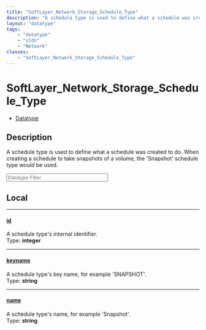 ```yaml
---
title: "SoftLayer_Network_Storage_Schedule_Type"
description: "A schedule type is used to define what a schedule was created to do. When creating a schedule to take snapshots of a vol... "
layout: "datatype"
tags:
    - "datatype"
    - "sldn"
    - "Network"
classes:
    - "SoftLayer_Network_Storage_Schedule_Type"
---
```


# SoftLayer_Network_Storage_Schedule_Type
<div id='service-datatype'>
    <ul id='sldn-reference-tabs'>
        <li id='datatype'> <a href='/reference/datatypes/SoftLayer_Network_Storage_Schedule_Type' >Datatype</a></li>
    </ul>
</div>

## Description 


A schedule type is used to define what a schedule was created to do. When creating a schedule to take snapshots of a volume, the 'Snapshot' schedule type would be used. 





<!-- Filer BEGIN -->
<div class="view-filters">
        <div class="clearfix">
            <div class="search-input-box">
                <input placeholder="Datatype Filter" onkeyup="titleSearch(inputId='prop-input', divId='properties', elementClass='prop-row')" 
                    type="text" id="prop-input" value="" size="30" maxlength="128" class="form-text">
            </div>
        </div>
</div>
<!-- Filer END -->

<div id="properties" class="content">
<div id="localProperties" class="prop-content" >

## Local
<div class="prop-row">

-----
[id]: #id
#### [id]
A schedule type's internal identifier.  
<span class="type-label">Type: </span>**integer**  



</div>
<div class="prop-row">

-----
[keyname]: #keyname
#### [keyname]
A schedule type's key name, for example 'SNAPSHOT'.  
<span class="type-label">Type: </span>**string**  



</div>
<div class="prop-row">

-----
[name]: #name
#### [name]
A schedule type's name, for example 'Snapshot'.  
<span class="type-label">Type: </span>**string**  



</div>
</div>
<!-- LOCAL PROPERTY END -->

</div>


